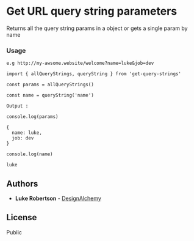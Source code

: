 # Get URL query string parameters

Returns all the query string params in a object or gets a single param by name

### Usage

```
e.g http://my-awsome.website/welcome?name=luke&job=dev

import { allQueryStrings, queryString } from 'get-query-strings'
```

```
const params = allQueryStrings()

const name = queryString('name')
```

```
Output : 

console.log(params)

{
  name: luke, 
  job: dev
}

console.log(name)

luke
```

## Authors

*   **Luke Robertson** - [DesignAlchemy](https://github.com/designalchemy/)

## License

Public
